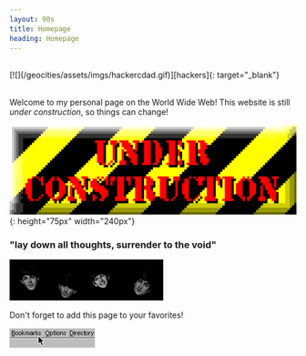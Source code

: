 ```yaml
---
layout: 90s
title: Homepage
heading: Homepage
---
```


<br />
[![](/geocities/assets/imgs/hackercdad.gif)][hackers]{: target="_blank"}
<br /><br />

Welcome to my personal page on the World Wide Web!
This website is still _under construction_, so things can change!

![](/geocities/assets/imgs/construction.gif){: height="75px" width="240px"}
<br />

### "lay down all thoughts, surrender to the void"

![](/geocities/assets/imgs/beatles.gif)

Don't forget to add this page to your favorites!

![](/geocities/assets/imgs/bookmark.gif)

[hackers]: https://hackerscurator.com
